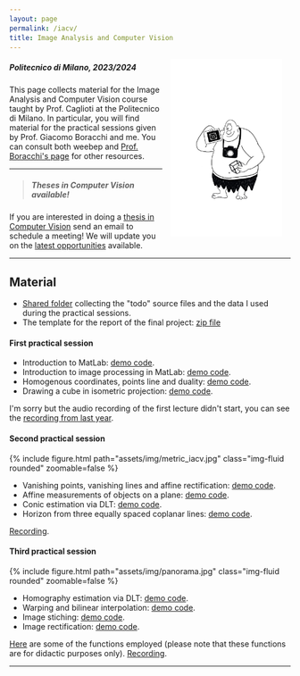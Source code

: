 ```yaml
---
layout: page
permalink: /iacv/
title: Image Analysis and Computer Vision
---
```

<img src="../assets/img/ciclope.jpg" align="right" Hspace="15" Vspace="0" 
Border="0"  width="200" height="auto">
#####   Politecnico di Milano, 2023/2024

This page collects material for the Image Analysis and Computer Vision course taught by Prof. Caglioti at the Politecnico di Milano. In particular, you will find material for the practical sessions given by  Prof. Giacomo Boracchi and me. You can consult both weebep and [Prof. Boracchi's page](https://boracchi.faculty.polimi.it/teaching/IACV.htm) for other resources.

***

> ##### Theses in Computer Vision available!
If you are interested in doing a [thesis in Computer Vision](https://magrilu.github.io/thesis/) send an email to schedule a meeting! We will update you on the [latest opportunities][thesisProposal] available.

***

## Material

* [Shared folder](https://polimi365-my.sharepoint.com/:f:/g/personal/10755186_polimi_it/Eob0HjQK20FKj315cVLFH-sBYxt9Clukjnq4zmjmtBWHSg?e=Tvkoqq) collecting the "todo" source files and the data I used during the practical sessions.
* The template for the report of the final project: [zip file](https://polimi365-my.sharepoint.com/:u:/g/personal/10755186_polimi_it/EXhqADe0KkZGlp9CWQ1nitsBlfI9aLphLl1cqkoIHmJ5Yg?e=X0joWl)

#### First practical session

* Introduction to MatLab:  [demo code](https://polimi365-my.sharepoint.com/:b:/g/personal/10755186_polimi_it/ES_imzLg2ClHiSaPRU6EXOsBVhtbhJZDJBdkl0-GyMXVsg?e=gUqsRg).
* Introduction to image processing in MatLab: [demo code](https://polimi365-my.sharepoint.com/:b:/g/personal/10755186_polimi_it/EWekWQ3NPDlCqubZjncu3sABQe1IIw0gaFzzvnJXtIJEJw?e=iZNWXg).
* Homogenous coordinates, points line and duality: [demo code](https://polimi365-my.sharepoint.com/:b:/g/personal/10755186_polimi_it/ESBh9VXfD8JMlaY2HznxOykBxsYrUJL_UvasAOlUZhwYgQ?e=PNI2GY). 
* Drawing a cube in isometric projection: [demo code](https://polimi365-my.sharepoint.com/:b:/g/personal/10755186_polimi_it/EREdWc5lK9BDoj0VfpkDxy0BHuuZogbld4d2sV7H_Xu1gw?e=dq8oll).

I'm sorry but the audio recording of the first lecture didn't start, you can see the [recording from last year](https://politecnicomilano.webex.com/politecnicomilano/ldr.php?RCID=087d50a09c84491071529fbb1669eb60).

#### Second practical session

<div class="col-sm-6 mt-3 mt-md-0">
    {% include figure.html path="assets/img/metric_iacv.jpg" class="img-fluid rounded" zoomable=false %} 
</div>

* Vanishing points, vanishing lines and affine rectification: [demo code](https://polimi365-my.sharepoint.com/:b:/g/personal/10755186_polimi_it/Edc6GXQEmp1Gnzs_215QHyUBde22dhS_0jW6TA_ezCBqAA?e=6qNhqA).
* Affine measurements of objects on a plane: [demo code](https://polimi365-my.sharepoint.com/:b:/g/personal/10755186_polimi_it/ESucvFpICgNIs5DoD1DIQ38BpqziA8p_YfvC8z9CSdt8Lg?e=GF0cLw).
* Conic estimation via DLT: [demo code](https://polimi365-my.sharepoint.com/:u:/g/personal/10755186_polimi_it/EX-98jj4zalDvUju9wOPa7ABoWjTtFNQDqi07X8M4rHZSQ?e=0W2MSz).
* Horizon from three equally spaced coplanar lines: [demo code](https://polimi365-my.sharepoint.com/:b:/g/personal/10755186_polimi_it/Ebr1CMH6bNtFhmM8wbYLbnIB6vxB5Gno_oLOx6Pyc7x2Tw?e=J5SPhJ).


[Recording]( https://politecnicomilano.webex.com/politecnicomilano/ldr.php?RCID=3d2cd4625ecab6891630a3c80b4e94a4).


#### Third practical session
<div class="col-sm-6 mt-3 mt-md-0">
    {% include figure.html path="assets/img/panorama.jpg" class="img-fluid rounded" zoomable=false %} 
</div>

* Homography estimation via DLT: [demo code](https://polimi365-my.sharepoint.com/:b:/g/personal/10755186_polimi_it/ERuj4hJpxUlOqk-ckPFHK68BrzlIGEPk6EjpPAbJVglu8A?e=ZWAsrl).
* Warping and bilinear interpolation: [demo code](https://polimi365-my.sharepoint.com/:b:/g/personal/10755186_polimi_it/ES57RFUqG79Bvu8FWaG1EI0BrQysPOxFDTkbUBLCI31yEw?e=i6v7pm).
* Image stiching: [demo code](https://polimi365-my.sharepoint.com/:b:/g/personal/10755186_polimi_it/EerjLTrVropOj0L0SbrUzT8BTlsr46A0iE2Ivp_0Ge74Aw?e=jVUrZ9).
* Image rectification: [demo code](https://polimi365-my.sharepoint.com/:b:/g/personal/10755186_polimi_it/EZ6WvA7bSTlGtjdRuuP0mzUB3XywbMEhqdK50Is68mdupQ?e=gHGJZ9).

[Here](https://polimi365-my.sharepoint.com/:f:/g/personal/10755186_polimi_it/EnkMVsuAT3JGmQQ25LsDZxUBauW3ukGSPrdOFs--BqLTHQ?e=MUdZmg) are some of the functions employed (please note that these functions are for didactic purposes only).
[Recording](https://politecnicomilano.webex.com/politecnicomilano/ldr.php?RCID=5f7e1b1729eac9f3e06b7d96248e17eb).
***


[thesisProposal]:https://boracchi.faculty.polimi.it/docs/Thesis_Opportunities_Boracchi.pdf


